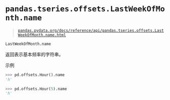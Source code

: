 # `pandas.tseries.offsets.LastWeekOfMonth.name`

> [`pandas.pydata.org/docs/reference/api/pandas.tseries.offsets.LastWeekOfMonth.name.html`](https://pandas.pydata.org/docs/reference/api/pandas.tseries.offsets.LastWeekOfMonth.name.html)

```py
LastWeekOfMonth.name
```

返回表示基本频率的字符串。

示例

```py
>>> pd.offsets.Hour().name
'h' 
```

```py
>>> pd.offsets.Hour(5).name
'h' 
```

